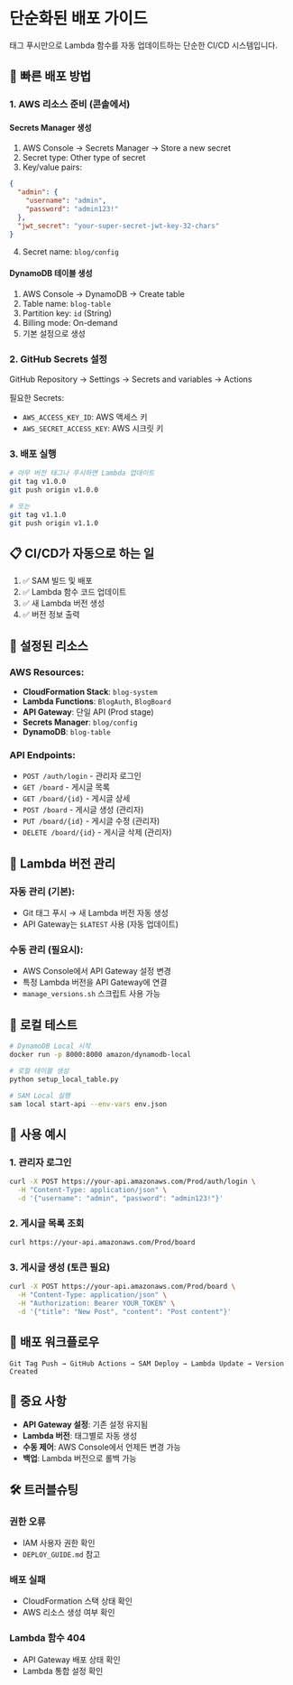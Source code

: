 # 단순화된 배포 가이드

태그 푸시만으로 Lambda 함수를 자동 업데이트하는 단순한 CI/CD 시스템입니다.

## 🚀 빠른 배포 방법

### 1. AWS 리소스 준비 (콘솔에서)

#### Secrets Manager 생성
1. AWS Console → Secrets Manager → Store a new secret
2. Secret type: Other type of secret
3. Key/value pairs:
```json
{
  "admin": {
    "username": "admin",
    "password": "admin123!"
  },
  "jwt_secret": "your-super-secret-jwt-key-32-chars"
}
```
4. Secret name: `blog/config`

#### DynamoDB 테이블 생성
1. AWS Console → DynamoDB → Create table
2. Table name: `blog-table`
3. Partition key: `id` (String)
4. Billing mode: On-demand
5. 기본 설정으로 생성

### 2. GitHub Secrets 설정

GitHub Repository → Settings → Secrets and variables → Actions

필요한 Secrets:
- `AWS_ACCESS_KEY_ID`: AWS 액세스 키
- `AWS_SECRET_ACCESS_KEY`: AWS 시크릿 키

### 3. 배포 실행

```bash
# 아무 버전 태그나 푸시하면 Lambda 업데이트
git tag v1.0.0
git push origin v1.0.0

# 또는
git tag v1.1.0
git push origin v1.1.0
```

## 📋 CI/CD가 자동으로 하는 일

1. ✅ SAM 빌드 및 배포
2. ✅ Lambda 함수 코드 업데이트  
3. ✅ 새 Lambda 버전 생성
4. ✅ 버전 정보 출력

## 🔧 설정된 리소스

### AWS Resources:
- **CloudFormation Stack**: `blog-system`
- **Lambda Functions**: `BlogAuth`, `BlogBoard`
- **API Gateway**: 단일 API (Prod stage)
- **Secrets Manager**: `blog/config`
- **DynamoDB**: `blog-table`

### API Endpoints:
- `POST /auth/login` - 관리자 로그인
- `GET /board` - 게시글 목록
- `GET /board/{id}` - 게시글 상세
- `POST /board` - 게시글 생성 (관리자)
- `PUT /board/{id}` - 게시글 수정 (관리자)
- `DELETE /board/{id}` - 게시글 삭제 (관리자)

## 🎯 Lambda 버전 관리

### 자동 관리 (기본):
- Git 태그 푸시 → 새 Lambda 버전 자동 생성
- API Gateway는 `$LATEST` 사용 (자동 업데이트)

### 수동 관리 (필요시):
- AWS Console에서 API Gateway 설정 변경
- 특정 Lambda 버전을 API Gateway에 연결
- `manage_versions.sh` 스크립트 사용 가능

## 🧪 로컬 테스트

```bash
# DynamoDB Local 시작
docker run -p 8000:8000 amazon/dynamodb-local

# 로컬 테이블 생성
python setup_local_table.py

# SAM Local 실행
sam local start-api --env-vars env.json
```

## 📖 사용 예시

### 1. 관리자 로그인
```bash
curl -X POST https://your-api.amazonaws.com/Prod/auth/login \
  -H "Content-Type: application/json" \
  -d '{"username": "admin", "password": "admin123!"}'
```

### 2. 게시글 목록 조회
```bash
curl https://your-api.amazonaws.com/Prod/board
```

### 3. 게시글 생성 (토큰 필요)
```bash
curl -X POST https://your-api.amazonaws.com/Prod/board \
  -H "Content-Type: application/json" \
  -H "Authorization: Bearer YOUR_TOKEN" \
  -d '{"title": "New Post", "content": "Post content"}'
```

## 🔄 배포 워크플로우

```
Git Tag Push → GitHub Actions → SAM Deploy → Lambda Update → Version Created
```

## 📝 중요 사항

- **API Gateway 설정**: 기존 설정 유지됨
- **Lambda 버전**: 태그별로 자동 생성
- **수동 제어**: AWS Console에서 언제든 변경 가능
- **백업**: Lambda 버전으로 롤백 가능

## 🛠️ 트러블슈팅

### 권한 오류
- IAM 사용자 권한 확인
- `DEPLOY_GUIDE.md` 참고

### 배포 실패
- CloudFormation 스택 상태 확인
- AWS 리소스 생성 여부 확인

### Lambda 함수 404
- API Gateway 배포 상태 확인
- Lambda 통합 설정 확인
